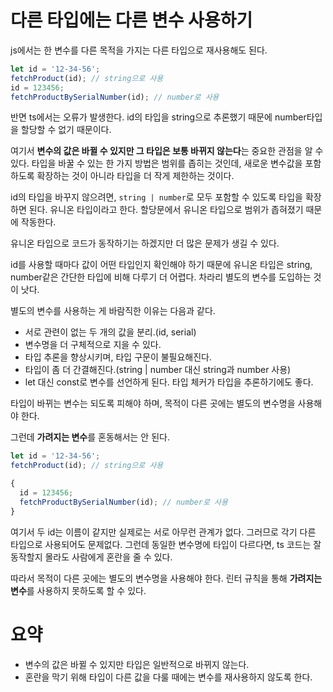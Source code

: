 # 다른 타입에는 다른 변수 사용하기

js에서는 한 변수를 다른 목적을 가지는 다른 타입으로 재사용해도 된다.

```js
let id = '12-34-56';
fetchProduct(id); // string으로 사용
id = 123456;
fetchProductBySerialNumber(id); // number로 사용
```

반면 ts에서는 오류가 발생한다. id의 타입을 string으로 추론했기 때문에 number타입을 할당할 수 없기 때문이다.

여기서 **변수의 값은 바뀔 수 있지만 그 타입은 보통 바뀌지 않는다**는 중요한 관점을 알 수 있다. 타입을 바꿀 수 있는 한 가지 방법은 범위를 좁히는 것인데, 새로운 변수값을 포함하도록 확장하는 것이 아니라 타입을 더 작게 제한하는 것이다.

id의 타입을 바꾸지 않으려면, `string | number`로 모두 포함할 수 있도록 타입을 확장하면 된다. 유니온 타입이라고 한다. 할당문에서 유니온 타입으로 범위가 좁혀졌기 때문에 작동한다.

유니온 타입으로 코드가 동작하기는 하겠지만 더 많은 문제가 생길 수 있다.

id를 사용할 때마다 값이 어떤 타입인지 확인해야 하기 때문에 유니온 타입은 string, number같은 간단한 타입에 비해 다루기 더 어렵다. 차라리 별도의 변수를 도입하는 것이 낫다.

별도의 변수를 사용하는 게 바람직한 이유는 다음과 같다.
- 서로 관련이 없는 두 개의 값을 분리.(id, serial)
- 변수명을 더 구체적으로 지을 수 있다.
- 타입 추론을 향상시키며, 타입 구문이 불필요해진다.
- 타입이 좀 더 간결해진다.(string | number 대신 string과 number 사용)
- let 대신 const로 변수를 선언하게 된다. 타입 체커가 타입을 추론하기에도 좋다.

타입이 바뀌는 변수는 되도록 피해야 하며, 목적이 다른 곳에는 별도의 변수명을 사용해야 한다.

그런데 **가려지는 변수**를 혼동해서는 안 된다.

```js
let id = '12-34-56';
fetchProduct(id); // string으로 사용

{
  id = 123456;
  fetchProductBySerialNumber(id); // number로 사용
}
```
여기서 두 id는 이름이 같지만 실제로는 서로 아무런 관계가 없다. 그러므로 각기 다른 타입으로 사용되어도 문제없다. 그런데 동일한 변수명에 타입이 다르다면, ts 코드는 잘 동작할지 몰라도 사람에게 혼란을 줄 수 있다.

따라서 목적이 다른 곳에는 별도의 변수명을 사용해야 한다. 린터 규칙을 통해 **가려지는 변수**를 사용하지 못하도록 할 수 있다.

# 요약
- 변수의 값은 바뀔 수 있지만 타입은 일반적으로 바뀌지 않는다.
- 혼란을 막기 위해 타입이 다른 값을 다룰 때에는 변수를 재사용하지 않도록 한다.
